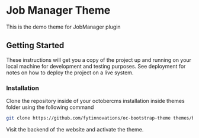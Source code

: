 # Job Manager Theme

This is the demo theme for JobManager plugin

## Getting Started

These instructions will get you a copy of the project up and running on your local machine for development and testing purposes. See deployment for notes on how to deploy the project on a live system.

### Installation

Clone the repository inside of your octobercms installation inside themes folder using the following command

```bash
git clone https://github.com/fytinnovations/oc-bootstrap-theme themes/bootstrap
```

Visit the backend of the website and activate the theme.
